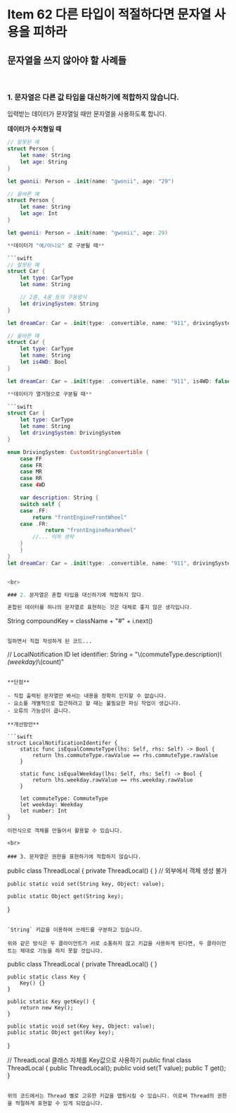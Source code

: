 # Item 62 다른 타입이 적절하다면 문자열 사용을 피하라



## 문자열을 쓰지 않아야 할 사례들

<br>

### 1. 문자열은 다른 값 타입을 대신하기에 적합하지 않습니다.

입력받는 데이터가 문자열일 때만 문자열을 사용하도록 합니다.

**데이터가 수치형일 때**

```swift
// 잘못된 예
struct Person {
    let name: String
    let age: String
} 

let gwonii: Person = .init(name: "gwonii", age: "29")

// 올바른 예
struct Person {
    let name: String
    let age: Int
}

let gwonii: Person = .init(name: "gwonii", age: 29)

**데이터가 "예/아니오" 로 구분될 때**

```swift
// 잘못된 예
struct Car {
    let type: CarType
    let name: String

    // 2륜, 4륜 등의 구동방식
    let drivingSystem: String
}

let dreamCar: Car = .init(type: .convertible, name: "911", drivingSystem: "2wd")

// 올바른 예
struct Car {
    let type: CarType
    let name: String
    let is4WD: Bool
}

let dreamCar: Car = .init(type: .convertible, name: "911", is4WD: false)

**데이터가 열거형으로 구분될 때**

```swift
struct Car {
    let type: CarType
    let name: String
    let drivingSystem: DrivingSystem
}

enum DrivingSystem: CustomStringConvertible {
    case FF
    case FR
    case MR
    case RR
    case 4WD

    var description: String {
	switch self {
	case .FF:
	    return "frontEngineFrontWheel"
	case .FR:
            return "frontEngineRearWheel"
        //... 이하 생략
	}
    }
}
let dreamCar: Car = .init(type: .convertible, name: "911", drivingSystem: .FR)


<br>

### 2. 문자열은 혼합 타입을 대신하기에 적합하지 않다.

혼합된 데이터를 하나의 문자열로 표현하는 것은 대체로 좋지 않은 생각입니다.

```
String compoundKey = className + "#" + i.next()

```

일하면서 직접 작성하게 된 코드...

```
// LocalNotification ID
let identifier: String = "\\(commuteType.description)_\\(weekday)_\\(count)"

```

**단점**

- 직접 출력된 문자열만 봐서는 내용을 정확히 인지할 수 없습니다.
- 요소를 개별적으로 접근하려고 할 때는 불필요한 파싱 작업이 생깁니다.
- 오류의 가능성이 큽니다.

**개선방안**

```swift
struct LocalNotificationIdentifer {
    static func isEqualCommuteType(lhs: Self, rhs: Self) -> Bool {
        return lhs.commuteType.rawValue == rhs.commuteType.rawValue
    }

    static func isEqualWeekday(lhs: Self, rhs: Self) -> Bool {
        return lhs.weekday.rawValue == rhs.weekday.rawValue
    }

    let commuteType: CommuteType
    let weekday: Weekday
    let number: Int
}

이런식으로 객체를 만들어서 활용할 수 있습니다.

<br>

### 3. 문자열은 권한을 표현하기에 적합하지 않습니다.

```
public class ThreadLocal {
	private ThreadLocal() { } // 외부에서 객체 생성 불가

	public static void set(String key, Object: value);

	public static Object get(String key);
}

```

`String` 키값을 이용하여 쓰레드를 구분하고 있습니다.

위와 같은 방식은 두 클라이언트가 서로 소통하지 않고 키값을 사용하게 된다면, 두 클라이언트는 제대로 기능을 하지 못할 것입니다.

```
public class ThreadLocal {
	private ThreadLocal() { } 

	public static class Key { 
		Key() {}
	}

	public static Key getKey() {
		return new Key();	
	}

	public static void set(Key key, Object: value);
	public static Object get(Key key);
}

// ThreadLocal 클래스 자체를 Key값으로 사용하기
public final class ThreadLocal<T> {
	public ThreadLocal();
	public void set(T value);
	public T get();
}

```

위의 코드에서는 Thread 별로 고유한 키값을 맵핑시킬 수 있습니다. 이로써 Thread의 권한을 적절하게 표현할 수 있게 되었습니다.